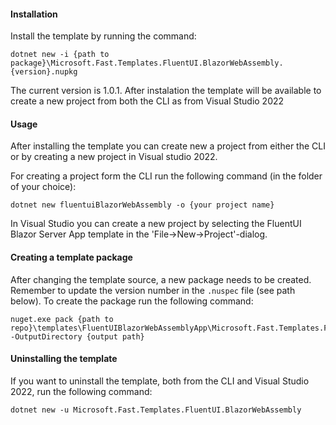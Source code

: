 #### Installation
Install the template by running the command:
```
dotnet new -i {path to package}\Microsoft.Fast.Templates.FluentUI.BlazorWebAssembly.{version}.nupkg
```
The current version is 1.0.1. After instalation the template will be available to create a new project from both the CLI as from Visual Studio 2022

#### Usage
After installing the template you can create new a project from either the CLI or by creating a new project in Visual studio 2022. 

For creating a project form the CLI run the following command (in the folder of your choice):
```
dotnet new fluentuiBlazorWebAssembly -o {your project name}
``` 
In Visual Studio you can create a new project by selecting the FluentUI Blazor Server App template in the 'File->New->Project'-dialog.

#### Creating a template package
After changing the template source, a new package needs to be created. Remember to update the version number in the `.nuspec` file (see path below). To create the package run the following command:
```
nuget.exe pack {path to repo}\templates\FluentUIBlazorWebAssemblyApp\Microsoft.Fast.Templates.FluentUI.BlazorWebAssembly.nuspec -OutputDirectory {output path}
```

#### Uninstalling the template
If you want to uninstall the template, both from the CLI and Visual Studio 2022,  run the following command:
```
dotnet new -u Microsoft.Fast.Templates.FluentUI.BlazorWebAssembly
```
